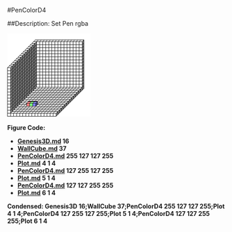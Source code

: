 #PenColorD4

##Description: Set Pen rgba <r> <g> <b> <a>

![](PenColorD4.png)

Figure Code:
- [Genesis3D.md](Genesis3D) 16
- [WallCube.md](WallCube) 37
- [PenColorD4.md](PenColorD4) 255 127 127 255
- [Plot.md](Plot) 4 1 4
- [PenColorD4.md](PenColorD4) 127 255 127 255
- [Plot.md](Plot) 5 1 4
- [PenColorD4.md](PenColorD4) 127 127 255 255
- [Plot.md](Plot) 6 1 4

Condensed: Genesis3D 16;WallCube 37;PenColorD4 255 127 127 255;Plot 4 1 4;PenColorD4 127 255 127 255;Plot 5 1 4;PenColorD4 127 127 255 255;Plot 6 1 4

